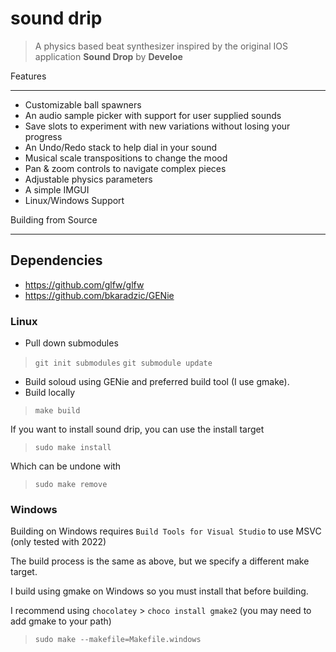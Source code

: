# sound drip

> A physics based beat synthesizer inspired by the original IOS application **Sound Drop** by **Develoe**

Features

---
- Customizable ball spawners 
- An audio sample picker with support for user supplied sounds
- Save slots to experiment with new variations without losing your progress
- An Undo/Redo stack to help dial in your sound
- Musical scale transpositions to change the mood
- Pan & zoom controls to navigate complex pieces
- Adjustable physics parameters
- A simple IMGUI
- Linux/Windows Support

Building from Source

---

## Dependencies

- https://github.com/glfw/glfw
- https://github.com/bkaradzic/GENie


### Linux

- Pull down submodules
> `git init submodules`
> `git submodule update`
- Build soloud using GENie and preferred build tool (I use gmake).
- Build locally
> `make build`

If you want to install sound drip, you can use the install target
> `sudo make install`

Which can be undone with
> `sudo make remove`

### Windows

Building on Windows requires `Build Tools for Visual Studio` to use MSVC (only tested with 2022)

The build process is the same as above, but we specify a different make target.

I build using gmake on Windows so you must install that before building.

I recommend using `chocolatey` > `choco install gmake2` (you may need to add gmake to your path)

> `sudo make --makefile=Makefile.windows`






